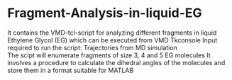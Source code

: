 # Fragment-Analysis-in-liquid-EG
It contains the VMD-tcl-script for analyzing different fragments in liquid Ethylene Glycol (EG) which can be executed from VMD Tkconsole
Input required to run the script: Trajectories from MD simulation  
The scipt will enumerate fragments of size 3, 4 and 5 EG molecules
It involves a procedure to calculate the dihedral angles of the molecules and store them in a format suitable for MATLAB
